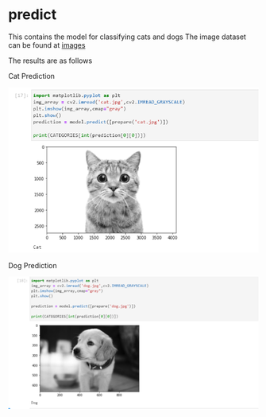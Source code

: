 # predict
 This contains the model for classifying cats and dogs 
 The image dataset can be found at [images](https://www.youtube.com/redirect?event=video_description&redir_token=QUFFLUhqbGwwMlRESGt6bGp6WWV6X3ZXYW5jaE9QcFhDQXxBQ3Jtc0ttOHNTQkFQdjZaNUt4SWUxa0c0VUp1ZXVwSHpXcDNFd21LZW1fRl9XRWV4azkyQ1MyY09qZTJybzJ4bGpWamo5N09kcmlPaDNRbGxqYjBrelBFZzJwY3JtYzdhcjhnemVvajdIeU1YNGptbXRwU1RZWQ&q=https%3A%2F%2Fwww.microsoft.com%2Fen-us%2Fdownload%2Fconfirmation.aspx%3Fid%3D54765)
 
 The results are as follows
 
 
 Cat Prediction
 
 ![CAT PREDICTION](./Cat_prediction.png)
 
 
 Dog Prediction
 
 ![DOG_PREDICTION](./Dog_prediction.png)
